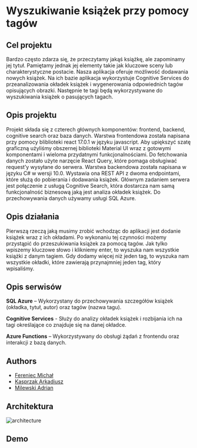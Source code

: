 # Wyszukiwanie książek przy pomocy tagów

## Cel projektu
Bardzo często zdarza się, że przeczytamy jakąś książkę, ale zapominamy jej tytuł. Pamiętamy jednak jej elementy takie jak kluczowe sceny lub charakterystyczne postacie. Nasza aplikacja oferuje możliwość dodawania nowych książek. Na ich bazie aplikacja wykorzystuje Cognitive Services do przeanalizowania okładek książek i wygenerowania odpowiednich tagów opisujących obrazki. Następnie te tagi będą wykorzystywane do wyszukiwania książek o pasujących tagach.  

## Opis projektu 
Projekt składa się z czterech głównych komponentów: frontend, backend, cognitive search oraz baza danych. Warstwa frontendowa została napisana przy pomocy bliblioteki react 17.0.1 w języku javascript. Aby upiększyć szatę graficzną użyliśmy obszernej biblioteki Material UI wraz z gotowymi komponentami i wieloma przydatnymi funkcjonalnościami. Do fetchowania danych zostało użyte narzęcie React Query, które pomaga obsługiwać request’y wysyłane do serwera. Warstwa backendowa została napisana w języku C# w wersji 10.0. Wystawia ona REST API z dwoma endpointami, które służą do pobierania i dodawania książek. Głównym zadaniem serwera jest połączenie z usługą Cognitive Search, która dostarcza nam samą funkcjonalność biznesową jaką jest analiza okładek książek. Do przechowywania danych używamy usługi SQL Azure. 

## Opis działania 
Pierwszą rzeczą jaką musimy zrobić wchodząc do aplikacji jest dodanie książek wraz z ich okładami. Po wykonaniu tej czynności możemy przystąpić do przeszukiwania książek za pomocą tagów. Jak tylko wpiszemy kluczowe słowo i klikniemy enter, to wyszuka nam wszystkie książki z danym tagiem. Gdy dodamy więcej niż jeden tag, to wyszuka nam wszystkie okładki, które zawierają przynajmniej jeden tag, który wpisaliśmy. 

## Opis serwisów

__SQL Azure__ – Wykorzystany do przechowywania szczegółów książek (okładka, tytuł, autor) oraz tagów (nazwa tagu). 

__Cognitive Services__ - Służy do analizy okładek książek i rozbijania ich na tagi określające co znajduje się na danej okładce. 

__Azure Functions__ – Wykorzystywany do obsługi żądań z frontendu oraz interakcji z bazą danych. 

## Authors

- [Fereniec Michał](https://github.com/Michal2390)
- [Kasprzak Arkadiusz](https://github.com/Kasprzak-Arkadiusz)
- [Milewski Adrian](https://github.com/milewsa3)


## Architektura
![architecture](Readme/architecture.jpg)

## Demo

